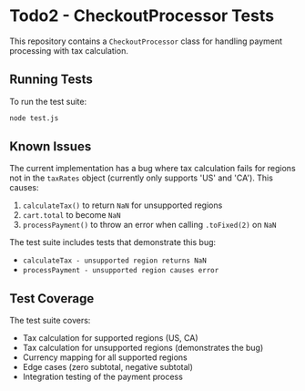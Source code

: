 # Todo2 - CheckoutProcessor Tests

This repository contains a `CheckoutProcessor` class for handling payment processing with tax calculation.

## Running Tests

To run the test suite:

```bash
node test.js
```

## Known Issues

The current implementation has a bug where tax calculation fails for regions not in the `taxRates` object (currently only supports 'US' and 'CA'). This causes:

1. `calculateTax()` to return `NaN` for unsupported regions
2. `cart.total` to become `NaN` 
3. `processPayment()` to throw an error when calling `.toFixed(2)` on `NaN`

The test suite includes tests that demonstrate this bug:
- `calculateTax - unsupported region returns NaN`
- `processPayment - unsupported region causes error`

## Test Coverage

The test suite covers:
- Tax calculation for supported regions (US, CA)
- Tax calculation for unsupported regions (demonstrates the bug)
- Currency mapping for all supported regions
- Edge cases (zero subtotal, negative subtotal)
- Integration testing of the payment process